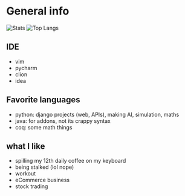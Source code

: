 # General info

![Stats](https://github-readme-stats.vercel.app/api?username=aureliancnx&count_private=true&theme=dark&hide=stars)
![Top Langs](https://github-readme-stats.vercel.app/api/top-langs/?username=aureliancnx&layout=compact&langs_count=10&theme=dark)

## IDE

- vim
- pycharm
- clion
- idea

## Favorite languages

- python: django projects (web, APIs), making AI, simulation, maths
- java: for addons, not its crappy syntax
- coq: some math things

## what I like

- spilling my 12th daily coffee on my keyboard
- being stalked (lol nope)
- workout
- eCommerce business
- stock trading
